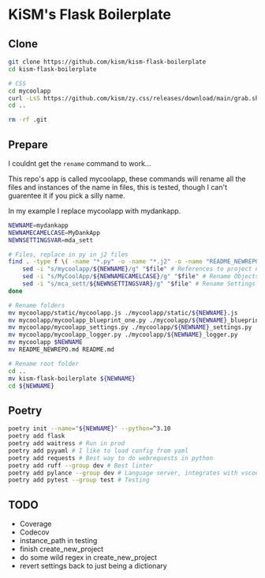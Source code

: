 # KiSM's Flask Boilerplate

## Clone

```bash
git clone https://github.com/kism/kism-flask-boilerplate
cd kism-flask-boilerplate

# CSS
cd mycoolapp
curl -LsS https://github.com/kism/zy.css/releases/download/main/grab.sh | bash
cd ..

rm -rf .git
```

## Prepare

I couldnt get the `rename` command to work...

This repo's app is called mycoolapp, these commands will rename all the files and instances of the name in files, this is tested, though I can't guarentee it if you pick a silly name.

In my example I replace mycoolapp with mydankapp.

```bash
NEWNAME=mydankapp
NEWNAMECAMELCASE=MyDankApp
NEWNSETTINGSVAR=mda_sett

# Files, replace in py in j2 files
find . -type f \( -name "*.py" -o -name "*.j2" -o -name "README_NEWREPO.md" \) | while read -r file; do
    sed -i "s/mycoolapp/${NEWNAME}/g" "$file" # References to project name in repo
    sed -i "s/MyCoolApp/${NEWNAMECAMELCASE}/g" "$file" # Rename Objects
    sed -i "s/mca_sett/${NEWNSETTINGSVAR}/g" "$file" # Rename Settings Variable
done

# Rename folders
mv mycoolapp/static/mycoolapp.js ./mycoolapp/static/${NEWNAME}.js
mv mycoolapp/mycoolapp_blueprint_one.py ./mycoolapp/${NEWNAME}_blueprint_one.py
mv mycoolapp/mycoolapp_settings.py ./mycoolapp/${NEWNAME}_settings.py
mv mycoolapp/mycoolapp_logger.py ./mycoolapp/${NEWNAME}_logger.py
mv mycoolapp $NEWNAME
mv README_NEWREPO.md README.md

# Rename root folder
cd ..
mv kism-flask-boilerplate ${NEWNAME}
cd ${NEWNAME}
```

## Poetry

```bash
poetry init --name="${NEWNAME}" --python=^3.10
poetry add flask
poetry add waitress # Run in prod
poetry add pyyaml # I like to load config from yaml
poetry add requests # Best way to do webrequests in python
poetry add ruff --group dev # Best linter
poetry add pylance --group dev # Language server, integrates with vscode
poetry add pytest --group test # Testing
```

## TODO

- Coverage
- Codecov
- instance_path in testing
- finish create_new_project
- do some wild regex in create_new_project
- revert settings back to just being a dictionary
